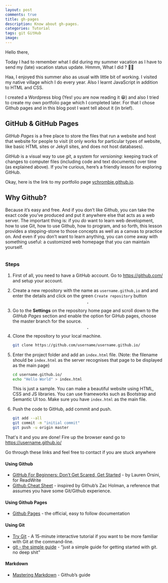 ```yaml
---
layout: post
comments: true
title: gh-pages
description: Know about gh-pages.
categories: Tutorial
tags: git GitHub
image:
---
```

Hello there,

Today I had to remember what I did during my summer vacation as I have to send my (late) vacation status update. Hmmm, What I did ? 🤔😑

Haa, I enjoyed this summer also as usual with little bit of working. I visited my native village which I do every year. Also I learnt JavaScript in addition to HTML and CSS.

I created a Wordpress blog (Yes! you are now reading it 😁) and also I tried to create my own portfolio page which I completed later. For that I chose Github pages and in this blog post I want tell about it (in brief).

## GitHub & GitHub Pages

*GitHub Pages* is a free place to store the files that run a website and host that website for people to visit (it only works for particular types of website, like basic HTML sites or Jekyll sites, and does not host databases).

*GitHub* is a visual way to use *git*, a system for *versioning*: keeping track of changes to computer files (including code and text documents) over time (as explained above). If you’re curious, here’s a friendly lesson for exploring GitHub.

Okay, here is the link to my portfolio page [vchrombie.github.io](https://vchrombie.github.io/).







## Why Github?

Because it’s easy and free. And if you don’t like Github, you can take the exact code you’ve produced and put it anywhere else that acts as a web server. The important thing is: if you *do* want to learn web development, how to use Git, how to use Github, how to program, and so forth, this lesson provides a stepping-stone to those concepts as well as a canvas to practice on. And even if you don’t want to learn anything, you can come away with something useful: a customized web homepage that you can maintain yourself.

<p align="center">
  <img src="/blog/public/img/gh-pages/gh-pages1.png" alt="">
</p>

### Steps

1. First of all, you need to have a GitHub account. Go to https://github.com/ and setup your account.

2. Create a new repository with the name as `username.github,io` and and enter the details and click on the green `Create repository` button

    <p align="center">
      <img title="" src="/blog/public/img/gh-pages/img2.png" alt="" style="border: 1px solid">
    </p>

3. Go to the **Settings** on the repository home page and scroll down to the *GitHub Pages* section and enable the option for GiHub pages, choose the master branch for the source.

    <p align="center">
      <img title="" src="/blog/public/img/gh-pages/img3.png" alt="" style="border: 1px solid">
    </p>

4. Clone the repository to your local machine.

    ```bash
    git clone https://github.com/username/username.github.io/
    ```

5. Enter the project folder and add an `index.html` file. (Note: the filename should be `index.html` as the server recognises   that page to be displayed as the main page)

    ```bash
    cd username.github.io/
    echo "Hello World" > index.html
    ```

    This is just a sample. You can make a beautiful website using HTML, CSS and JS libraries. You can use frameworks such as Bootstrap and Semantic UI too. Make sure you have `index.html` as the main file.

6. Push the code to GitHub, add commit and push.

    ```bash
    git add --all
    git commit -m "initial commit"
    git push -u origin master
    ```
    
That's it and you are done! Fire up the browser eand go to https://username.github.io/

Go through these links and feel free to contact if you are stuck anywhere

#### Using Github

- [GitHub For Beginners: Don’t Get Scared, Get Started](http://readwrite.com/2013/09/30/understanding-github-a-journey-for-beginners-part-1#awesm=%7EoAh764aNbWfqyH) - by Lauren Orsini, for ReadWrite
- [Github Cheat Sheet](https://github.com/tiimgreen/github-cheat-sheet) - inspired by Github’s Zac Holman, a reference that assumes you have some Git/Github experience.

#### Using Github Pages

- [Github Pages](http://pages.github.com/) - the official, easy to follow documentation

#### Using Git

- [Try Git](http://try.github.io/levels/1/challenges/1) - A 15-minute interactive tutorial if you want to be more familiar with Git at the command-line.
- [git - the simple guide](http://rogerdudler.github.io/git-guide/) - “just a simple guide for getting started with git. no deep shit”

#### Markdown
- [Mastering Markdown](https://guides.github.com/overviews/mastering-markdown/) - Github’s guide
